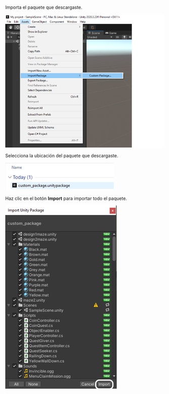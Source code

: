 Importa el paquete que descargaste.

![Se muestra el menú Assets con las opciones Importar paquete (Import package) y Paquete personalizado (Custom package).](images/import_package.png)

Selecciona la ubicación del paquete que descargaste.

![Se muestra el explorador de archivos con 'custome_package.unitypackage'.](images/choose_custom_package.png)

Haz clic en el botón **Import** para importar todo el paquete.

![Se muestra el menú Importar paquete de Unity (Import Unity Package) con el botón Import resaltado.](images/import_all.png)
